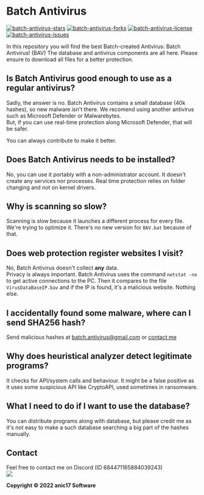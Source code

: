 

# Batch Antivirus
<a href="https://github.com/anic17/Batch-Antivirus/stargazers">![batch-antivirus-stars](https://img.shields.io/github/stars/anic17/Batch-Antivirus?color=yellow&style=flat-square)</a> <a href="https://github.com/anic17/Batch-Antivirus/network/members">![batch-antivirus-forks](https://img.shields.io/github/forks/anic17/Batch-Antivirus?style=flat-square)</a> <a href="https://www.gnu.org/licenses/gpl-3.0">![batch-antivirus-license](https://img.shields.io/github/license/anic17/Batch-Antivirus?style=flat-square)</a> <a href="https://github.com/anic17/Batch-Antivirus/issues">![batch-antivirus-issues](https://img.shields.io/github/issues/anic17/Batch-Antivirus?style=flat-square)</a>

In this repository you will find the best Batch-created Antivirus: Batch Antivirus! (BAV)
The database and antivirus components are all here. Please ensure to download all files for a better protection.

## Is Batch Antivirus good enough to use as a regular antivirus?

Sadly, the answer is no. Batch Antivirus contains a small database (40k hashes), so new malware isn't there. 
We recomend using another antivirus such as Microsoft Defender or Malwarebytes.  
But, if you can use real-time protection along Microsoft Defender, that will be safer.

You can always contribute to make it better. 

## Does Batch Antivirus needs to be installed?

No, you can use it portably with a non-administrator account. It doesn't create any services nor processes. Real time protection relies on folder changing and not on kernel drivers.

## Why is scanning so slow?

Scanning is slow because it launches a different process for every file. We're trying to optimize it. There's no new version for `BAV.bat` because of that.

## Does web protection register websites I visit?

No, Batch Antivirus doesn't collect **any** data.  
Privacy is always important. Batch Antivirus uses the command `netstat -no` to get active connections to the PC. Then it compares to the file `VirusDataBaseIP.bav` and if the IP is found, it's a malicious website. Nothing else.

## I accidentally found some malware, where can I send SHA256 hash?

Send malicious hashes at batch.antivirus@gmail.com or [contact me](#contact)


## Why does heuristical analyzer detect legitimate programs?

It checks for API/system calls and behaviour. It might be a false positive as it uses some suspicious API like CryptoAPI, used sometimes in ransomware.


## What I need to do if I want to use the database?

You can distribute programs along with database, but please credit me as it's not easy to make a such database searching a big part of the hashes manually.

## Contact

Feel free to contact me on Discord (ID 684471165884039243)  
<a href="https://discord.gg/J628dBqQgb"><img src="https://img.shields.io/discord/728958932210679869?style=flat-square&logo=appveyor"></a>


**Copyright &copy; 2022 anic17 Software**
<!-- 
View counter 
-->
<img src="https://hits.seeyoufarm.com/api/count/incr/badge.svg?url=https%3A%2F%2Fgithub.com%2Fanic17%2FBatch-Antivirus&count_bg=%23FFFFFF&title_bg=%23FFFFFF&icon=&icon_color=%23FFFFFF&title=hits&edge_flat=false" height=0 width=0>
